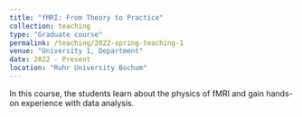 ```yaml
---
title: "fMRI: From Theory to Practice"
collection: teaching
type: "Graduate course"
permalink: /teaching/2022-spring-teaching-1
venue: "University 1, Department"
date: 2022 - Present
location: "Ruhr University Bochum"
---
```


In this course, the students learn about the physics of fMRI and gain hands-on experience with data analysis.
